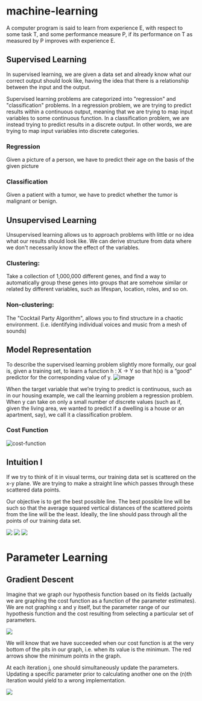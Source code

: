 # machine-learning

A computer program is said to learn from experience E, with respect to some task T, and some performance measure P, if its performance on T as measured by P improves with experience E. 

## Supervised Learning

In supervised learning, we are given a data set and already know what our correct output should look like, having the idea that there is a relationship between the input and the output.  
  
Supervised learning problems are categorized into "regression" and "classification" problems. In a regression problem, we are trying to predict results within a continuous output, meaning that we are trying to map input variables to some continuous function. In a classification problem, we are instead trying to predict results in a discrete output. In other words, we are trying to map input variables into discrete categories.  
  
### Regression

Given a picture of a person, we have to predict their age on the basis of the given picture

### Classification

Given a patient with a tumor, we have to predict whether the tumor is malignant or benign.

## Unsupervised Learning

Unsupervised learning allows us to approach problems with little or no idea what our results should look like. We can derive structure from data where we don't necessarily know the effect of the variables.  

### Clustering: 
Take a collection of 1,000,000 different genes, and find a way to automatically group these genes into groups that are somehow similar or related by different variables, such as lifespan, location, roles, and so on.  

### Non-clustering: 
The "Cocktail Party Algorithm", allows you to find structure in a chaotic environment. (i.e. identifying individual voices and music from a mesh of sounds)  

## Model Representation
To describe the supervised learning problem slightly more formally, our goal is, given a training set, to learn a function h : X → Y so that h(x) is a “good” predictor for the corresponding value of y.
![image](https://d3c33hcgiwev3.cloudfront.net/imageAssetProxy.v1/H6qTdZmYEeaagxL7xdFKxA_2f0f671110e8f7446bb2b5b2f75a8874_Screenshot-2016-10-23-20.14.58.png?expiry=1528156800000&hmac=uOqApgJ4sg8xL6MDjhyk_X4HuVSKJg5YH6Hmn5FZfWI) 

When the target variable that we’re trying to predict is continuous, such as in our housing example, we call the learning problem a regression problem. When y can take on only a small number of discrete values (such as if, given the living area, we wanted to predict if a dwelling is a house or an apartment, say), we call it a classification problem.  

### Cost Function
![cost-function](https://d3c33hcgiwev3.cloudfront.net/imageAssetProxy.v1/R2YF5Lj3EeajLxLfjQiSjg_110c901f58043f995a35b31431935290_Screen-Shot-2016-12-02-at-5.23.31-PM.png?expiry=1528156800000&hmac=tqjwBWkaLFgW9OaP9uT0dHEcgrOkMmi5I48Ug8S4ip4)

## Intuition I
If we try to think of it in visual terms, our training data set is scattered on the x-y plane. We are trying to make a straight line which passes through these scattered data points.  

Our objective is to get the best possible line. The best possible line will be such so that the average squared vertical distances of the scattered points from the line will be the least. Ideally, the line should pass through all the points of our training data set.  

![](https://d3c33hcgiwev3.cloudfront.net/imageAssetProxy.v1/_B8TJZtREea33w76dwnDIg_3e3d4433e32478f8df446d0b6da26c27_Screenshot-2016-10-26-00.57.56.png?expiry=1528156800000&hmac=4XNF1Rjgvi-PXm7HTZmCbw468FzUFm_XiMNRdTZLTEM)
![](https://d3c33hcgiwev3.cloudfront.net/imageAssetProxy.v1/8guexptSEeanbxIMvDC87g_3d86874dfd37b8e3c53c9f6cfa94676c_Screenshot-2016-10-26-01.03.07.png?expiry=1528156800000&hmac=5sB-kVJIukQKWC9BTkg51iD9x5003KZxk_IqYkyydZM)
![](https://d3c33hcgiwev3.cloudfront.net/imageAssetProxy.v1/fph0S5tTEeajtg5TyD0vYA_9b28bdfeb34b2d4914d0b64903735cf1_Screenshot-2016-10-26-01.09.05.png?expiry=1528156800000&hmac=MeAGvFsePogYtH7_GWc7HA-ZRoq5gR3gNvA1iLa35h8)

# Parameter Learning

## Gradient Descent

Imagine that we graph our hypothesis function based on its fields (actually we are graphing the cost function as a function of the parameter estimates). We are not graphing x and y itself, but the parameter range of our hypothesis function and the cost resulting from selecting a particular set of parameters.  

![](https://d3c33hcgiwev3.cloudfront.net/imageAssetProxy.v1/bn9SyaDIEeav5QpTGIv-Pg_0d06dca3d225f3de8b5a4a7e92254153_Screenshot-2016-11-01-23.48.26.png?expiry=1528243200000&hmac=SDKdNmoDPLvmtpY12QsKCWN9R_bGhVuG8CeT7nrSHdk) 

We will know that we have succeeded when our cost function is at the very bottom of the pits in our graph, i.e. when its value is the minimum. The red arrows show the minimum points in the graph.  

At each iteration j, one should simultaneously update the parameters. Updating a specific parameter prior to calculating another one on the (n)th iteration would yield to a wrong implementation.  

![](https://d3c33hcgiwev3.cloudfront.net/imageAssetProxy.v1/yr-D1aDMEeai9RKvXdDYag_627e5ab52d5ff941c0fcc741c2b162a0_Screenshot-2016-11-02-00.19.56.png?expiry=1528243200000&hmac=b2aUr4iqyM45U8oZPiJDRIQv4HbrMS0wxWkYjglZ6M8)

